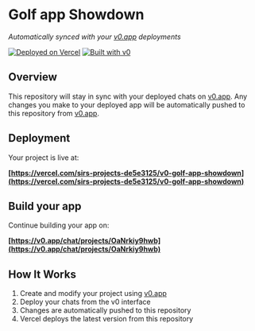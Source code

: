 # Golf app Showdown

*Automatically synced with your [v0.app](https://v0.app) deployments*

[![Deployed on Vercel](https://img.shields.io/badge/Deployed%20on-Vercel-black?style=for-the-badge&logo=vercel)](https://vercel.com/sirs-projects-de5e3125/v0-golf-app-showdown)
[![Built with v0](https://img.shields.io/badge/Built%20with-v0.app-black?style=for-the-badge)](https://v0.app/chat/projects/OaNrkiy9hwb)

## Overview

This repository will stay in sync with your deployed chats on [v0.app](https://v0.app).
Any changes you make to your deployed app will be automatically pushed to this repository from [v0.app](https://v0.app).

## Deployment

Your project is live at:

**[https://vercel.com/sirs-projects-de5e3125/v0-golf-app-showdown](https://vercel.com/sirs-projects-de5e3125/v0-golf-app-showdown)**

## Build your app

Continue building your app on:

**[https://v0.app/chat/projects/OaNrkiy9hwb](https://v0.app/chat/projects/OaNrkiy9hwb)**

## How It Works

1. Create and modify your project using [v0.app](https://v0.app)
2. Deploy your chats from the v0 interface
3. Changes are automatically pushed to this repository
4. Vercel deploys the latest version from this repository